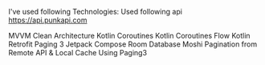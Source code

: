 
I've used following Technologies:
Used following api https://api.punkapi.com

MVVM
Clean Architecture
Kotlin Coroutines
Kotlin Coroutines Flow
Kotlin
Retrofit
Paging 3
Jetpack Compose
Room Database
Moshi
Pagination from Remote API & Local Cache Using Paging3